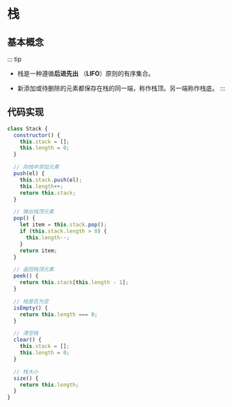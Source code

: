 # 栈

## 基本概念

::: tip
* 栈是一种遵循**后进先出** （**LIFO**）原则的有序集合。

* 新添加或待删除的元素都保存在栈的同一端，称作栈顶。另一端称作栈底。
:::

## 代码实现

```js
class Stack {
  constructor() {
    this.stack = [];
    this.length = 0;
  }

  // 向栈中添加元素
  push(el) {
    this.stack.push(el);
    this.length++;
    return this.stack;
  }

  // 弹出栈顶元素
  pop() {
    let item = this.stack.pop();
    if (this.stack.length > 0) {
      this.length--;
    }
    return item;
  }

  // 返回栈顶元素
  peek() {
    return this.stack[this.length - 1];
  }

  // 栈是否为空
  isEmpty() {
    return this.length === 0;
  }

  // 清空栈
  clear() {
    this.stack = [];
    this.length = 0;
  }

  // 栈大小
  size() {
    return this.length;
  }
}
```
